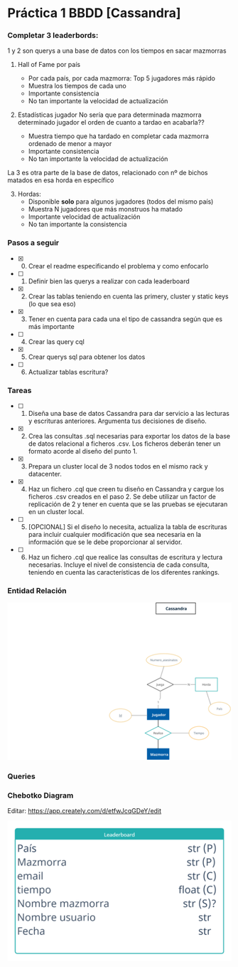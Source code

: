 # Práctica 1 BBDD [Cassandra]
### Completar 3 leaderbords:
1 y 2 son querys a una base de datos con los tiempos en sacar mazmorras
1. Hall of Fame por país 
    - Por cada país, por cada mazmorra: Top 5 jugadores más rápido
    - Muestra los tiempos de cada uno
    - Importante consistencia
    - No tan importante la velocidad de actualización


1. Estadísticas jugador
       No sería que para determinada mazmorra determinado jugador el orden de cuanto a tardao en acabarla??
    - Muestra tiempo que ha tardado en completar cada mazmorra ordenado de menor a mayor
    - Importante consistencia
    - No tan importante la velocidad de actualización 

La 3 es otra parte de la base de datos, relacionado con nº de bichos matados en esa horda en específico

3. Hordas:
    - Disponible **solo** para algunos jugadores (todos del mismo país)
    - Muestra N jugadores que más monstruos ha matado
    - Importante velocidad de actualización
    - No tan importante la consistencia

### Pasos a seguir
- [x] 0. Crear el readme especificando el problema y como enfocarlo
- [ ] 1. Definir bien las querys a realizar con cada leaderboard
- [x] 2. Crear las tablas teniendo en cuenta las primery, cluster y static keys (lo que sea eso)
- [x] 3. Tener en cuenta para cada una el tipo de cassandra según que es más importante
- [ ] 4. Crear las query cql
- [x] 5. Crear querys sql para obtener los datos
- [ ] 6. Actualizar tablas escritura?
 
### Tareas 
- [ ] 1. Diseña una base de datos Cassandra para dar servicio a las lecturas y escrituras anteriores. Argumenta tus decisiones de diseño. 
- [x] 2. Crea las consultas .sql necesarias para exportar los datos de la base de datos relacional a ficheros .csv. Los ficheros deberán tener un formato acorde al diseño del punto 1.  
- [x] 3. Prepara un cluster local de 3 nodos todos en el mismo rack y datacenter. 
- [x] 4. Haz un fichero .cql que creen tu diseño en Cassandra y cargue los ficheros .csv creados en el paso 2. Se debe utilizar un factor de replicación de 2 y tener en cuenta que se las pruebas se ejecutaran en un cluster local. 
- [ ] 5. [OPCIONAL] Si el diseño lo necesita, actualiza la tabla de escrituras para incluir cualquier modificación que sea necesaria en la información que se le debe proporcionar al servidor. 
- [ ] 6. Haz un fichero .cql que realice las consultas de escritura y lectura necesarias. Incluye el nivel de consistencia de cada consulta, teniendo en cuenta las características de los diferentes rankings.


### Entidad Relación

![Diagrama_Chebotko](er_cutted.svg)


### Queries


### Chebotko Diagram
Editar: https://app.creately.com/d/etfwJcqGDeY/edit 

![Diagrama_Chebotko](diagrama_v2.png)

